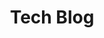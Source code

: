 ---
title: "Tech Blog"
description: "Deep dives into technology trends, tutorials, and expert insights"
---
